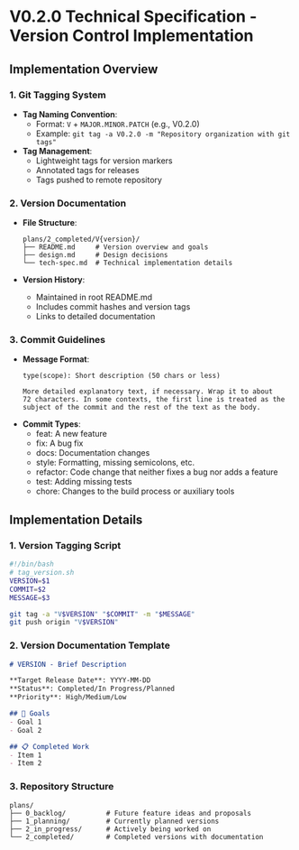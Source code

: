 # V0.2.0 Technical Specification - Version Control Implementation

## Implementation Overview

### 1. Git Tagging System
- **Tag Naming Convention**:
  - Format: `V` + `MAJOR.MINOR.PATCH` (e.g., V0.2.0)
  - Example: `git tag -a V0.2.0 -m "Repository organization with git tags"`
- **Tag Management**:
  - Lightweight tags for version markers
  - Annotated tags for releases
  - Tags pushed to remote repository

### 2. Version Documentation
- **File Structure**:
  ```
  plans/2_completed/V{version}/
  ├── README.md     # Version overview and goals
  ├── design.md     # Design decisions
  └── tech-spec.md  # Technical implementation details
  ```

- **Version History**:
  - Maintained in root README.md
  - Includes commit hashes and version tags
  - Links to detailed documentation

### 3. Commit Guidelines
- **Message Format**:
  ```
  type(scope): Short description (50 chars or less)
  
  More detailed explanatory text, if necessary. Wrap it to about
  72 characters. In some contexts, the first line is treated as the
  subject of the commit and the rest of the text as the body.
  ```
- **Commit Types**:
  - feat: A new feature
  - fix: A bug fix
  - docs: Documentation changes
  - style: Formatting, missing semicolons, etc.
  - refactor: Code change that neither fixes a bug nor adds a feature
  - test: Adding missing tests
  - chore: Changes to the build process or auxiliary tools

## Implementation Details

### 1. Version Tagging Script
```bash
#!/bin/bash
# tag_version.sh
VERSION=$1
COMMIT=$2
MESSAGE=$3

git tag -a "V$VERSION" "$COMMIT" -m "$MESSAGE"
git push origin "V$VERSION"
```

### 2. Version Documentation Template
```markdown
# VERSION - Brief Description

**Target Release Date**: YYYY-MM-DD  
**Status**: Completed/In Progress/Planned  
**Priority**: High/Medium/Low

## 🎯 Goals
- Goal 1
- Goal 2

## 📋 Completed Work
- Item 1
- Item 2
```

### 3. Repository Structure
```
plans/
├── 0_backlog/          # Future feature ideas and proposals
├── 1_planning/         # Currently planned versions
├── 2_in_progress/      # Actively being worked on
└── 2_completed/        # Completed versions with documentation
```
